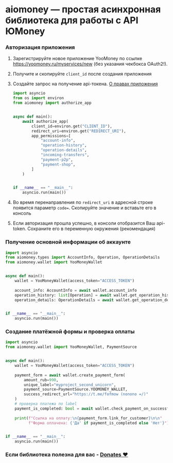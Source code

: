 # aiomoney — простая асинхронная библиотека для работы с API ЮMoney

### Авторизация приложения

1. Зарегистрируйте новое приложение YooMoney по ссылке https://yoomoney.ru/myservices/new
   (без указания чекбокса OAuth2!).
2. Получите и скопируйте `client_id` после создания приложения
3. Создайте запрос на получение api-токена.
   [О правах приложения](https://yoomoney.ru/docs/wallet/using-api/authorization/protocol-rights)

   ```python
   import asyncio
   from os import environ
   from aiomoney import authorize_app
   
   
   async def main():
       await authorize_app(
           client_id=environ.get("CLIENT_ID"),
           redirect_uri=environ.get("REDIRECT_URI"),
           app_permissions=[
               "account-info",
               "operation-history",
               "operation-details",
               "incoming-transfers",
               "payment-p2p",
               "payment-shop",
           ]
       )
   
   
   if __name__ == "__main__":
       asyncio.run(main())
   ```

4. Во время перенаправления по `redirect_uri` в адресной строке появится параметр `code=`.
   Скопируйте значение и вставьте его в консоль
5. Если авторизация прошла успешно, в консоли отобразится Ваш api-token.
   Сохраните его в переменную окружения (рекомендация)

### Получение основной информации об аккаунте

```python
import asyncio
from aiomoney.types import AccountInfo, Operation, OperationDetails
from aiomoney.wallet import YooMoneyWallet


async def main():
    wallet = YooMoneyWallet(access_token="ACCESS_TOKEN")
    
    account_info: AccountInfo = await wallet.account_info
    operation_history: list[Operation] = await wallet.get_operation_history()
    operation_details: OperationDetails = await wallet.get_operation_details(operation_id="999")


if __name__ == "__main__":
    asyncio.run(main())
```

### Создание платёжной формы и проверка оплаты

```python
import asyncio
from aiomoney.wallet import YooMoneyWallet, PaymentSource


async def main():
    wallet = YooMoneyWallet(access_token="ACCESS_TOKEN")
    
    payment_form = await wallet.create_payment_form(
        amount_rub=990,
        unique_label="myproject_second_unicorn",
        payment_source=PaymentSource.YOOMONEY_WALLET,
        success_redirect_url="https://t.me/fofmow (nonono =/)"
    )
    # проверка платежа по label
    payment_is_completed: bool = await wallet.check_payment_on_successful(payment_form.payment_label)
    
    print(f"Ссылка на оплату:\n{payment_form.link_for_customer}\n\n"
          f"Форма оплачена: {'Да' if payment_is_completed else 'Нет'}")


if __name__ == "__main__":
    asyncio.run(main())

```

### Если библиотека полезна для вас - [Donates ❤️](https://yoomoney.ru/docs/wallet/using-api/authorization/protocol-rights)
